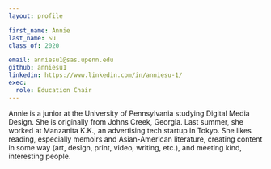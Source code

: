 ```yaml
---
layout: profile

first_name: Annie 
last_name: Su
class_of: 2020

email: anniesu1@sas.upenn.edu
github: anniesu1
linkedin: https://www.linkedin.com/in/anniesu-1/
exec:
  role: Education Chair
---
```


Annie is a junior at the University of Pennsylvania studying Digital Media Design. She is originally from Johns Creek, Georgia. Last summer, she worked at Manzanita K.K., an advertising tech startup in Tokyo. She likes reading, especially memoirs and Asian-American literature, creating content in some way (art, design, print, video, writing, etc.), and meeting kind, interesting people.
